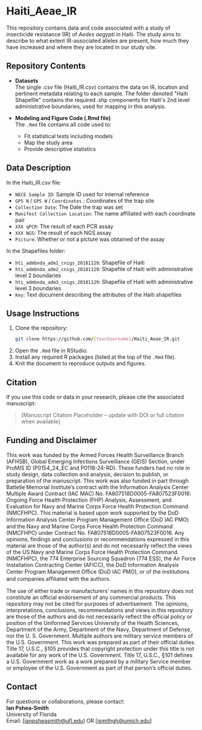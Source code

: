 # Haiti_Aeae_IR

This repository contains data and code associated with a study of insecticide resistance (IR) of *Aedes aegypti* in Haiti. The study aims to describe to what extent IR-associated alleles are present, how much they have increased and where they are located in our study site.

## Repository Contents

- **Datasets**  
  The single .csv file (Haiti_IR.csv) contains the data on IR, location and pertinent metadata relating to each sample.
  The folder denoted "Haiti Shapefile" contains the required .shp components for Haiti's 2nd level administrative boundaries, used for mapping in this analysis.

- **Modeling and Figure Code (.Rmd file)**  
  The `.Rmd` file contains all code used to:
  - Fit statistical tests including models
  - Map the study area
  - Provide descriptive statistics

## Data Description

In the Haiti_IR.csv file:
- `NECE Sample ID`: Sample ID used for internal reference 
- `GPS N` / `GPS W` / `Coordinates` : Coordinates of the trap site  
- `Collection Date`: The Date the trap was set 
- `Manifest Collection Location`: The name affiliated with each coordinate pair
- `XXX qPCR`: The result of each PCR assay
- `XXX NGS`: The result of each NGS assay
- `Picture`: Whether or not a picture was obtained of the assay

In the Shapefiles folder:
- `hti_admbnda_adm1_cnigs_20181129`: Shapefile of Haiti
- `hti_admbnda_adm2_cnigs_20181129`: Shapefile of Haiti with administrative level 2 boundaries
- `hti_admbnda_adm3_cnigs_20181129`: Shapefile of Haiti with administrative level 3 boundaries
- `Key`: Text document describing the attributes of the Haiti shapefiles

## Usage Instructions

1. Clone the repository:
   ```bash
   git clone https://github.com/[YourUsername]/Haiti_Aeae_IR.git
   ```
2. Open the `.Rmd` file in RStudio.
3. Install any required R packages (listed at the top of the `.Rmd` file).
4. Knit the document to reproduce outputs and figures.

## Citation
If you use this code or data in your research, please cite the associated manuscript:
> [Manuscript Citation Placeholder – update with DOI or full citation when available]

## Funding and Disclaimer
This work was funded by the Armed Forces Health Surveillance Branch (AFHSB), Global Emerging Infections Surveillance (GEIS) Section, under ProMIS ID (P0154_24_EC and P0118-24-RD). These funders had no role in study design, data collection and analysis, decision to publish, or preparation of the manuscript. This work was also funded in part through Battelle Memorial Institute’s contract with the Information Analysis Center Multiple Award Contract (IAC MAC) No. FA807518D0005-FA807523F0016: Ongoing Force Health Protection (FHP) Analysis, Assessment, and Evaluation for Navy and Marine Corps Force Health Protection Command (NMCFHPC). This material is based upon work supported by the DoD Information Analysis Center Program Management Oﬃce (DoD IAC PMO) and the Navy and Marine Corps Force Health Protection Command (NMCFHPC) under Contract No. FA807518D0005-FA807523F0016. Any opinions, findings and conclusions or recommendations expressed in this material are those of the author(s) and do not necessarily reflect the views of the US Navy and Marine Corps Force Health Protection Command (NMCFHPC), the 774 Enterprise Sourcing Squadron (774 ESS), the Air Force Installation Contracting Center (AFICC), the DoD Information Analysis Center Program Management Oﬃce (DoD IAC PMO), or of the institutions and companies aﬃliated with the authors. 

The use of either trade or manufacturers’ names in this repository does not constitute an official endorsement of any commercial products. This repository may not be cited for purposes of advertisement. The opinions, interpretations, conclusions, recommendations and views in this repository are those of the authors and do not necessarily reflect the official policy or position of the Uniformed Services University of the Health Sciences, Department of the Army, Department of the Navy, Department of Defense, nor the U. S. Government. Multiple authors are military service members of the U.S. Government. This work was prepared as part of their official duties. Title 17, U.S.C., §105 provides that copyright protection under this title is not available for any work of the U.S. Government. Title 17, U.S.C., §101 defines a U.S. Government work as a work prepared by a military Service member or employee of the U.S. Government as part of that person’s official duties.

## Contact
For questions or collaborations, please contact:  
**Ian Pshea-Smith**  
University of Florida  
Email: [ianpsheasmith@ufl.edu] OR [ismithgh@umich.edu]
